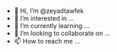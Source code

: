 - 👋 Hi, I’m @zeyadtawfek
- 👀 I’m interested in ...
- 🌱 I’m currently learning ...
- 💞️ I’m looking to collaborate on ...
- 📫 How to reach me ...

<!---
zeyadtawfek/zeyadtawfek is a ✨ special ✨ repository because its `README.md` (this file) appears on your GitHub profile.
You can click the Preview link to take a look at your changes.
--->
